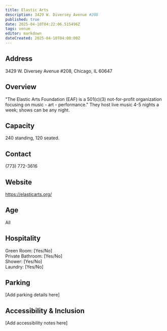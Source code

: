 ```yaml
---
title: Elastic Arts
description: 3429 W. Diversey Avenue #208
published: true
date: 2025-04-10T04:22:06.515496Z
tags: venue
editor: markdown
dateCreated: 2025-04-10T04:00:00Z
---
```


## Address

3429 W. Diversey Avenue #208, Chicago, IL 60647

## Overview

"The Elastic Arts Foundation (EAF) is a 501(c)(3) not-for-profit organization focusing on music - art - performance." They host live music 4-5 nights a week; shows can be any night.

## Capacity

240 standing, 120 seated.

## Contact

(773) 772-3616

## Website

https://elasticarts.org/

## Age

All

## Hospitality

Green Room: [Yes/No]  
Private Bathroom: [Yes/No]  
Shower: [Yes/No]  
Laundry: [Yes/No]

## Parking

[Add parking details here]

## Accessibility & Inclusion

[Add accessibility notes here]
